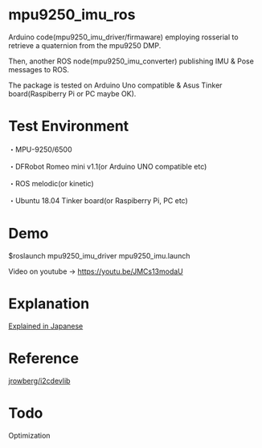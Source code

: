 # mpu9250_imu_ros

Arduino code(mpu9250_imu_driver/firmaware) employing rosserial to retrieve a quaternion from the mpu9250 DMP. 

Then, another ROS node(mpu9250_imu_converter) publishing IMU & Pose messages to ROS. 

The package is tested on Arduino Uno compatible & Asus Tinker board(Raspiberry Pi or PC maybe OK).

# Test Environment

・MPU-9250/6500

・DFRobot Romeo mini v1.1(or Arduino UNO compatible etc)

・ROS melodic(or kinetic)

・Ubuntu 18.04 Tinker board(or Raspiberry Pi, PC etc)

# Demo

$roslaunch mpu9250_imu_driver mpu9250_imu.launch

Video on youtube -> https://youtu.be/JMCs13modaU

# Explanation
<a href="https://memo.soarcloud.com/9%e8%bb%b8imu-mpu-9250%e3%82%92%e3%83%ad%e3%83%9c%e3%83%83%e3%83%88%e3%81%ab%e7%b5%84%e3%81%bf%e8%be%bc%e3%82%82%e3%81%86/">Explained in Japanese</a>

# Reference
<a href="https://github.com/jrowberg/i2cdevlib">jrowberg/i2cdevlib</a>

# Todo
Optimization
